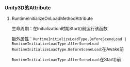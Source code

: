 ### Unity3D的Attribute

1. RuntimeInitializeOnLoadMethodAttribute

   生命周期：在lnitialization时期Start()前运行该函数

   额外属性：`RuntimeInitializeLoadType.BeforeSceneLoad | RuntimeInitializeLoadType.AfterSceneLoad`
`RuntimeInitializeLoadType.BeforeSceneLoad`:在Awake前
   
   `RuntimeInitializeLoadType.AfterSceneLoad`:在Start()前